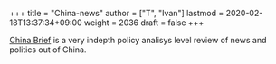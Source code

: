 +++
title = "China-news"
author = ["T", "Ivan"]
lastmod = 2020-02-18T13:37:34+09:00
weight = 2036
draft = false
+++

[China Brief](https://jamestown.org/programs/cb/about-china-brief/) is a very indepth policy analisys level review of news
and politics out of China.
